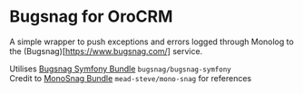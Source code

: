 Bugsnag for OroCRM
==================

A simple wrapper to push exceptions and errors logged through Monolog to the (Bugsnag)[https://www.bugsnag.com/] service.

Utilises [Bugsnag Symfony Bundle](https://github.com/bugsnag/bugsnag-symfony) `bugsnag/bugsnag-symfony`  
Credit to [MonoSnag Bundle](https://github.com/meadsteve/MonoSnag) `mead-steve/mono-snag` for references  
